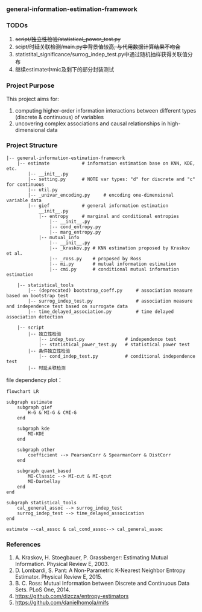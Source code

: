 ### general-information-estimation-framework

### TODOs

1. ~~script/独立性检验/statistical_power_test.py~~
2. ~~scipt/时延关联检测/main.py中背景值较高, 与代用数据计算结果不吻合~~
3. statistital_significance/surrog_indep_test.py中通过随机抽样获得关联值分布
4. 继续estimate中mic及剩下的部分封装测试

### Project Purpose

This project aims for:
1. computing higher-order information interactions between different types (discrete & continuous) of variables
2. uncovering complex associations and causal relationships in high-dimensional data

### Project Structure

```
|-- general-information-estimation-framework
    |-- estimate            # information estimation base on KNN, KDE, etc.
        |-- __init__.py     
        |-- setting.py      # NOTE var types: "d" for discrete and "c" for continuous
        |-- util.py
        |-- _univar_encoding.py     # encoding one-dimensional variable data
        |-- gief            # general information estimation
            __init__.py
            |-- entropy     # marginal and conditional entropies
                |-- __init__.py
                |-- cond_entropy.py
                |-- marg_entropy.py
            |-- mutual_info
                |-- __init__.py
                |-- _kraskov.py # KNN estimation proposed by Kraskov et al.
                |-- _ross.py    # proposed by Ross
                |-- mi.py       # mutual information estimation
                |-- cmi.py      # conditional mutual information estimation

    |-- statistical_tools
        |-- (deprecated) bootstrap_coeff.py     # association measure based on bootstrap test
        |-- surrog_indep_test.py                # association measure and independence test based on surrogate data
        |-- time_delayed_association.py         # time delayed association detection

    |-- script
        |-- 独立性检验
            |-- indep_test.py               # independence test
            |-- statistical_power_test.py   # statistical power test
        |-- 条件独立性检验
            |-- cond_indep_test.py          # conditional independence test
        |-- 时延关联检测

```

file dependency plot：

```mermaid
flowchart LR

subgraph estimate
    subgraph gief
        H-G & MI-G & CMI-G
    end

    subgraph kde
        MI-KDE
    end

    subgraph other
        coefficient --> PearsonCorr & SpearmanCorr & DistCorr
    end

    subgraph quant_based
        MI-Classic --> MI-cut & MI-qcut
        MI-Darbellay
    end
end

subgraph statistical_tools
    cal_general_assoc --> surrog_indep_test
    surrog_indep_test --> time_delayed_assocication
end

estimate --cal_assoc & cal_cond_assoc--> cal_general_assoc
```

### References

1. A. Kraskov, H. Stoegbauer, P. Grassberger: Estimating Mutual Information. Physical Review E, 2003.
2. D. Lombardi, S. Pant: A Non-Parametric K-Nearest Neighbor Entropy Estimator. Physical Review E, 2015.
3. B. C. Ross: Mutual Information between Discrete and Continuous Data Sets. PLoS One, 2014.
4. https://github.com/dizcza/entropy-estimators
5. https://github.com/danielhomola/mifs

